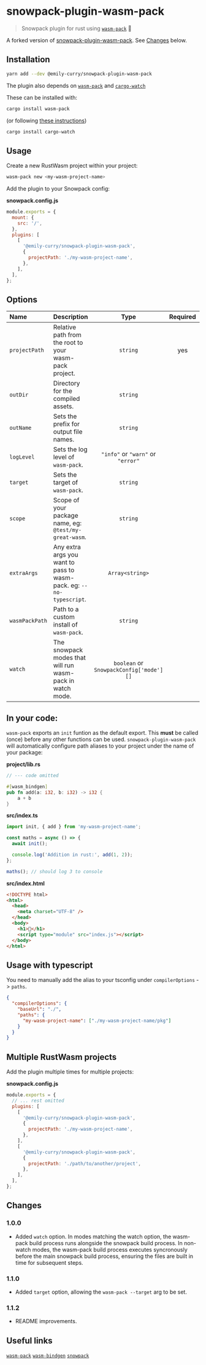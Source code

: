 # snowpack-plugin-wasm-pack

> Snowpack plugin for rust using [`wasm-pack`](https://rustwasm.github.io/wasm-pack/book/) 🦀

A forked version of [snowpack-plugin-wasm-pack](https://git.sr.ht/~george_/snowpack-plugin-wasm-pack). See [Changes](#Changes) below.

## Installation

```bash
yarn add --dev @emily-curry/snowpack-plugin-wasm-pack
```

The plugin also depends on [`wasm-pack`](https://github.com/rustwasm/wasm-pack) and [`cargo-watch`](https://github.com/passcod/cargo-watch)

These can be installed with:

```bash
cargo install wasm-pack
```

(or following [these instructions](https://rustwasm.github.io/wasm-pack/installer/))

```bash
cargo install cargo-watch
```

## Usage

Create a new RustWasm project within your project:

```bash
wasm-pack new <my-wasm-project-name>
```

Add the plugin to your Snowpack config:

**snowpack.config.js**

```js
module.exports = {
  mount: {
    src: '/',
  },
  plugins: [
    [
      '@emily-curry/snowpack-plugin-wasm-pack',
      {
        projectPath: './my-wasm-project-name',
      },
    ],
  ],
};
```

## Options

| Name           | Description                                                          |                  Type                   | Required |      Default      |
| :------------- | :------------------------------------------------------------------- | :-------------------------------------: | :------: | :---------------: |
| `projectPath`  | Relative path from the root to your wasm-pack project.               |                `string`                 |   yes    |         -         |
| `outDir`       | Directory for the compiled assets.                                   |                `string`                 |          |      `"pkg"`      |
| `outName`      | Sets the prefix for output file names.                               |                `string`                 |          |     `"index"`     |
| `logLevel`     | Sets the log level of `wasm-pack`.                                   |    `"info"` or `"warn"` or `"error"`    |          |     `"warn"`      |
| `target`       | Sets the target of `wasm-pack`.                                      |                `string`                 |          |      `"web"`      |
| `scope`        | Scope of your package name, eg: `@test/my-great-wasm`.               |                `string`                 |          |         -         |
| `extraArgs`    | Any extra args you want to pass to wasm-pack. eg: `--no-typescript`. |             `Array<string>`             |          |         -         |
| `wasmPackPath` | Path to a custom install of `wasm-pack`.                             |                `string`                 |          |         -         |
| `watch`        | The snowpack modes that will run wasm-pack in watch mode.            | `boolean` or `SnowpackConfig['mode'][]` |          | `['development']` |

## In your code:

`wasm-pack` exports an `init` funtion as the default export. This **must** be called (once) before any other functions can be used.
`snowpack-plugin-wasm-pack` will automatically configure path aliases to your project under the name of your package:

**project/lib.rs**

```rs
// --- code omitted

#[wasm_bindgen]
pub fn add(a: i32, b: i32) -> i32 {
    a + b
}
```

**src/index.ts**

```ts
import init, { add } from 'my-wasm-project-name';

const maths = async () => {
  await init();

  console.log('Addition in rust:', add(1, 2));
};

maths(); // should log 3 to console
```

**src/index.html**

```html
<!DOCTYPE html>
<html>
  <head>
    <meta charset="UTF-8" />
  </head>
  <body>
    <h1>🦀</h1>
    <script type="module" src="index.js"></script>
  </body>
</html>
```

## Usage with typescript

You need to manually add the alias to your tsconfig under `compilerOptions` -> `paths`.

```json
{
  "compilerOptions": {
    "baseUrl": "./",
    "paths": {
      "my-wasm-project-name": ["./my-wasm-project-name/pkg"]
    }
  }
}
```

## Multiple RustWasm projects

Add the plugin multiple times for multiple projects:

**snowpack.config.js**

```js
module.exports = {
  // ... rest omitted
  plugins: [
    [
      '@emily-curry/snowpack-plugin-wasm-pack',
      {
        projectPath: './my-wasm-project-name',
      },
    ],
    [
      '@emily-curry/snowpack-plugin-wasm-pack',
      {
        projectPath: './path/to/another/project',
      },
    ],
  ],
};
```

## Changes

### 1.0.0

- Added `watch` option. In modes matching the watch option, the wasm-pack build process runs alongside the snowpack build process. In non-watch modes, the wasm-pack build process executes syncronously before the main snowpack build process, ensuring the files are built in time for subsequent steps.

### 1.1.0

- Added `target` option, allowing the `wasm-pack --target` arg to be set.

### 1.1.2

- README improvements.

## Useful links

[`wasm-pack`](https://rustwasm.github.io/wasm-pack/book/introduction.html)
[`wasm-bindgen`](https://github.com/rustwasm/wasm-bindgen)
[`snowpack`](https://www.snowpack.dev/)
